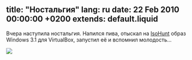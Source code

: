 title: "Ностальгия"
lang: ru
date: 22 Feb 2010 00:00:00 +0200
extends: default.liquid
---
Вчера наступила ностальгия. Напился пива, отыскал на [IsoHunt](http://isohunt.com/) образ Windows 3.1 для VirtualBox, запустил её и вспомнил молодость...

![](../../../view/65)
